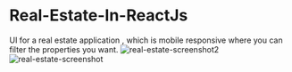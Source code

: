 # Real-Estate-In-ReactJs
UI for a real estate application , which is mobile responsive where you can filter the properties you want. 
![real-estate-screenshot2](https://github.com/ViditaShetty/Real-Estate-In-ReactJs/assets/96463276/70eca77c-e495-4da5-b7e5-87f469c88197)
![real-estate-screenshot](https://github.com/ViditaShetty/Real-Estate-In-ReactJs/assets/96463276/7def34eb-c823-4bcc-84b9-e2ae818bde61)
